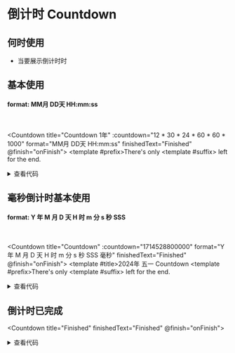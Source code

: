 # 倒计时 Countdown

## 何时使用

- 当要展示倒计时时

<script setup lang="ts">
function onFinish () {
  console.log('countdown finished')
}
</script>

## 基本使用

#### format: MM月 DD天 HH:mm:ss

<br/>

<Countdown
  title="Countdown 1年"
  :countdown="12 * 30 * 24 * 60 * 60 * 1000"
  format="MM月 DD天 HH:mm:ss"
  finishedText="Finished"
  @finish="onFinish">
  <template #prefix>There's only </template>
  <template #suffix> left for the end.</template>
</CountDown>

<details>
<summary>查看代码</summary>

```vue
<script setup lang="ts">
function onFinish () {
  console.log('countdown finished')
}
</script>
<template>
  <Countdown
    title="Countdown 1年"
    :countdown="12 * 30 * 24 * 60 * 60 * 1000"
    format="MM月 DD天 HH:mm:ss"
    finishedText="Finished"
    @finish="onFinish">
    <template #prefix>There's only </template>
    <template #suffix> left for the end.</template>
  </CountDown>
</template>
```

</details>

## 毫秒倒计时基本使用

#### format: Y 年 M 月 D 天 H 时 m 分 s 秒 SSS

<br/>

<Countdown
  title="Countdown"
  :countdown="1714528800000"
  format="Y 年 M 月 D 天 H 时 m 分 s 秒 SSS 毫秒"
  finishedText="Finished"
  @finish="onFinish">
  <template #title>2024年 五一 Countdown</template>
  <template #prefix>There's only </template>
  <template #suffix> left for the end.</template>
</CountDown>

<details>
<summary>查看代码</summary>

```vue
<script setup lang="ts">
function onFinish () {
  console.log('countdown finished')
}
</script>
<template>
  <Countdown
    title="Countdown"
    :countdown="1714528800000"
    format="Y 年 M 月 D 天 H 时 m 分 s 秒 SSS 毫秒"
    finishedText="Finished"
    @finish="onFinish">
    <template #title>2024年 五一 Countdown</template>
    <template #prefix>There's only </template>
    <template #suffix> left for the end.</template>
  </CountDown>
</template>
```

</details>

## 倒计时已完成

<Countdown
  title="Finished"
  finishedText="Finished"
  @finish="onFinish">
</CountDown>

<details>
<summary>查看代码</summary>

```vue
<script setup lang="ts">
function onFinish () {
  console.log('countdown finished')
}
</script>
<template>
  <Countdown
    title="Finished"
    finishedText="Finished"
    @finish="onFinish">
  </CountDown>
</template>
```

</details>
